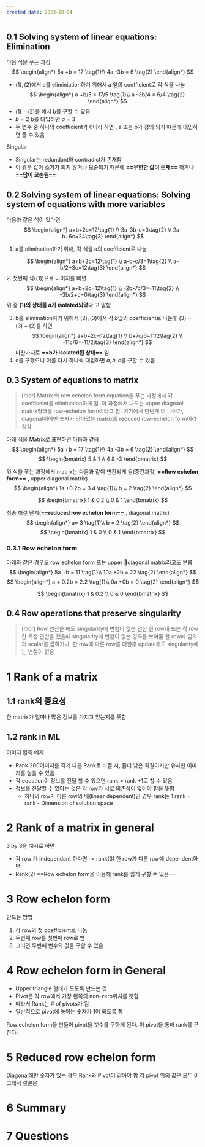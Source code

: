 ```yaml
---
created date: 2023-10-04
---
```


## 0.1 Solving system of linear equations: Elimination
다음 식을 푸는 과정
$$
\begin{align*}
5a +b = 17 \tag{1}\\
4a -3b = 6 \tag{2}
\end{align*}
$$
- $(1),(2)$에서 a를 eliminiation하기 위해서 a 앞의 coefficient로 각 식을 나눔
$$
\begin{align*}
a +b/5 = 17/5 \tag{1}\\
a -3b/4 = 6/4 \tag{2}
\end{align*}
$$
- $(1)-(2)$를 해서 b를 구할 수 있음
- $b=2$ b를 대입하면 $a=3$
- 두 변수 중 하나의 coefficient가 0이라 하면 , a 또는 b가 정의 되기 떄문에 대입하면 풀 수 있음

Singular
- Singular는 redundant와 contradict가 존재함
- 이 경우 값이 소거가 되지 않거나 모순되기 때문에 **==무한한 값이 존재==** 하거나 **==답이 모순됨==**

## 0.2 Solving system of linear equations: Solving system of equations with more variables

다음과 같은 식이 있다면
$$
\begin{align*} 
a+b+2c=12\tag{1} \\
3a-3b-c=3\tag{2} \\
2a-b+6c=24\tag{3}
\end{align*}
$$
1. a를 elimination하기 위해, 각 식을 a의 coefficient로 나눔

$$
\begin{align*} 
a+b+2c=12\tag{1} \\
a-b-c/3=1\tag{2} \\
a-b/2+3c=12\tag{3}
\end{align*}
$$
2. 첫번째 식($(1)$)으로 나머지를 빼면
$$
\begin{align*} 
a+b+2c=12\tag{1} \\
-2b-7c/3=-11\tag{2} \\
-3b/2+c=0\tag{3}
\end{align*}
$$
위 중 **(1)의 상태를 $a$가 isolated되었다** 고 말함

3. b를 elimination하기 위해서 $(2),(3)$에서 각 $b$앞의 coefficient로 나눈후 $(3) = (3)-(2)$를 하면
$$
\begin{align*} 
a+b+2c=12\tag{1} \\
b+7c/6=11/2\tag{2} \\
-11c/6=-11/2\tag{3}
\end{align*}
$$
마찬가지로 **==b가 isolated된 상태==** 임
4. c를 구했으니 이를 다시 하나씩 대입하면 $a,b,c$를 구할 수 있음

## 0.3 System of equations to matrix
> [!tldr] Matrix 와 row echelon form
> equation을 푸는 과정에서 각 coefficeint를 elimination하게 됨. 이 과정에서 나오는 upper diagnaol matrix형태를 row-echelon form이라고 함. 여기에서 한단계 더 나아가, diagonal위에만 숫자가 남아있는 matrix를 reduced row-echelon form이라 칭함

아래 식을 Matrix로 표현하면 다음과 같음
$$
\begin{align*}
5a +b = 17 \tag{1}\\
4a -3b = 6 \tag{2}
\end{align*}
$$
$$
\begin{bmatrix}
5 & 1 \\
4 & -3
\end{bmatrix}
$$

위 식을 푸는 과정에서 matrix는 다음과 같이 변환되게 됨(중간과정, **==Row echelon form==** , upper diagonal matrix)
$$
\begin{align*}
1a +0.2b = 3.4 \tag{1}\\
 b = 2 \tag{2}
\end{align*}
$$

$$
\begin{bmatrix}
1 & 0.2 \\
0 & 1
\end{bmatrix}
$$

최종 해결 단계(**==reduced row echelon form==** , diagonal matrix)
$$
\begin{align*}
a= 3 \tag{1}\\
 b = 2 \tag{2}
\end{align*}
$$
$$
\begin{bmatrix}
1 & 0 \\
0 & 1
\end{bmatrix}
$$

### 0.3.1 Row echelon form
아래와 같은 경우도 row echelon form 또는 upper diagonal matrix라고도 부름
$$
\begin{align*}
5a +b = 11 \tag{1}\\
10a +2b = 22 \tag{2}
\end{align*}
$$
$$
\begin{align*}
a + 0.2b = 2.2 \tag{1}\\
0a +0b = 0 \tag{2}
\end{align*}
$$


$$
\begin{bmatrix}
1 & 0.2 \\
0 & 0
\end{bmatrix}
$$
## 0.4 Row operations that preserve singularity
> [!tldr] Row 연산을 해도 singularity에 변함이 없는 연산
> 한 row내 또는 각 row간 특정 연산을 했을때 singularity에 변함이 없는 경우를 보여줌
> 한 row에 임의의 scalar를 곱하거나, 한 row에 다른 row를 더한후 update해도 singularity에는 변함이 없음


# 1 Rank of a matrix
## 1.1 rank의 중요성
한 matrix가 얼마나 많은 정보를 가지고 있는지를 뜻함

## 1.2 rank in ML
이미지 압축 예제
- Rank 200이미지를 각기 다른 Rank로 바꿀 시, 좀더 낮은 화질이지만 유사한 이미지를 얻을 수 있음
- 각 equation이 정보를 전달 할 수 있으면 rank = rank +1로 할 수 있음
- 정보를 전달할 수 있다는 것은 각 row가 서로 의존성이 없어야 함을 뜻함
	- 하나의 row가 다른 row의 배(linear dependent)인 경우 rank는 1
rank = rank - Dimension of solution space

# 2 Rank of a matrix in general
3 by 3을 예시로 하면
- 각 row 가 independant 하다면 -> rank(3)
한 row가 다른 row에 dependent하면
- Rank(2)
==Row echelon form을 이용해 rank를 쉽게 구할 수 있음==


# 3 Row echelon form
만드는 방법
1. 각 row의 첫 coefficient로 나눔
2. 두번째 row를 첫번째 row로 뺌
3. 그러면 두번째 변수의 값을 구할 수 있음

# 4 Row echelon form in General
- Upper triangle 형태가 도도록 만드는 것
- Pivot은 각 row에서 가장 왼쪽의 non-zero위치를 뜻함
- 따라서 Rank는 # of pivots가 됨
- 일반적으로 pivot에 놓이는 숫자가 1이 되도록 함

Row echelon form을 만들어 pivot을 갯수를 구하게 된다. 이 pivot을 통해 rank를 구한다.

# 5 Reduced row echelon form
Diagonal에만 숫자가 있는 경우
Rank와 Pivot이 같아야 함
각 pivot 위의 값은 모두 0
그래서 결론은



# 6 Summary

# 7 Questions